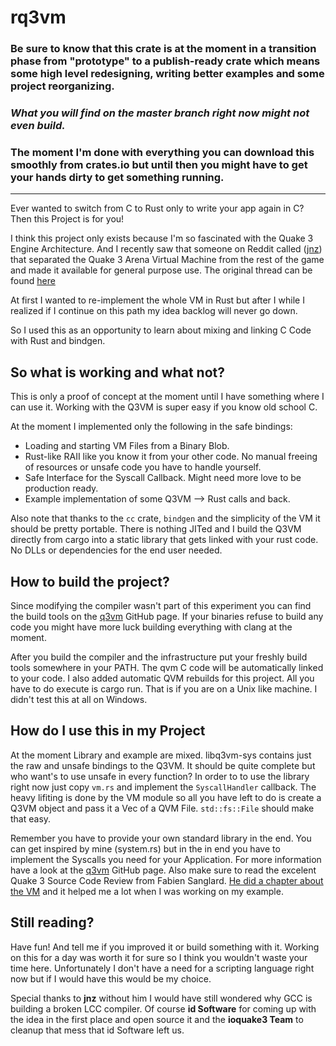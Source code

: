 # rq3vm

### Be sure to know that this crate is at the moment in a transition phase from "prototype" to a publish-ready crate which means some high level redesigning, writing better examples and some project reorganizing.

### _What you will find on the master branch right now might not even build._

### The moment I'm done with everything you can download this smoothly from crates.io but until then you might have to get your hands dirty to get something running.

***

Ever wanted to switch from C to Rust only to write your app again in C? Then this Project is for you!

I think this project only exists because I'm so fascinated with the Quake 3 Engine Architecture. And I recently saw that someone on Reddit called ([jnz](https://github.com/jnz)) that separated the Quake 3 Arena Virtual Machine from the rest of the game and made it available for general purpose use. The original thread can be found [here](https://www.reddit.com/r/programming/comments/9b839q/embedding_the_quake_3_virtual_machine_in_your_own/)


At first I wanted to re-implement the whole VM in Rust but after I while I realized if I continue on this path my idea backlog will never go down.

So I used this as an opportunity to learn about mixing and linking C Code with Rust and bindgen.

## So what is working and what not?

This is only a proof of concept at the moment until I have something where I can use it. Working with the Q3VM is super easy if you know old school C.

At the moment I implemented only the following in the safe bindings:

* Loading and starting VM Files from a Binary Blob.
* Rust-like RAII like you know it from your other code. No manual freeing of resources or unsafe code you have to handle yourself.
* Safe Interface for the Syscall Callback. Might need more love to be production ready.
* Example implementation of some Q3VM --> Rust calls and back.

Also note that thanks to the `cc` crate, `bindgen` and the simplicity of the VM it should be pretty portable. There is nothing JITed and I build the Q3VM directly from cargo into a static library that gets linked with your rust code. No DLLs or dependencies for the end user needed.

## How to build the project?

Since modifying the compiler wasn't part of this experiment you can find the build tools on the [q3vm](https://github.com/jnz/q3vm) GitHub page. If your binaries refuse to build any code you might have more luck building everything with clang at the moment.

After you build the compiler and the infrastructure put your freshly build tools somewhere in your PATH. The qvm C code will be automatically linked to your code. I also added automatic QVM rebuilds for this project. All you have to do execute is cargo run. That is if you are on a Unix like machine. I didn't test this at all on Windows.

## How do I use this in my Project

At the moment Library and example are mixed. libq3vm-sys contains just the raw and unsafe bindings to the Q3VM. It should be quite complete but who want's to use unsafe in every function?
In order to to use the library right now just copy `vm.rs` and implement the `SyscallHandler` callback. The heavy lifiting is done by the VM module so all you have left to do is create a Q3VM object and pass it a Vec<u8> of a QVM File. `std::fs::File` should make that easy.

Remember you have to provide your own standard library in the end. You can get inspired by mine (system.rs) but in the in end you have to implement the Syscalls you need for your Application. For more information have a look at the [q3vm](https://github.com/jnz/q3vm) GitHub page. Also make sure to read the excelent Quake 3 Source Code Review from Fabien Sanglard. [He did a chapter about the VM](http://fabiensanglard.net/quake3/qvm.php) and it helped me a lot when I was working on my example.

## Still reading?

Have fun! And tell me if you improved it or build something with it. Working on this for a day was worth it for sure so I think you wouldn't waste your time here. Unfortunately I don't have a need for a scripting language right now but if I would have this would be my choice.

Special thanks to **jnz** without him I would have still wondered why GCC is building a broken LCC compiler. Of course **id Software** for coming up with the idea in the first place and open source it and the **ioquake3 Team** to cleanup that mess that id Software left us.